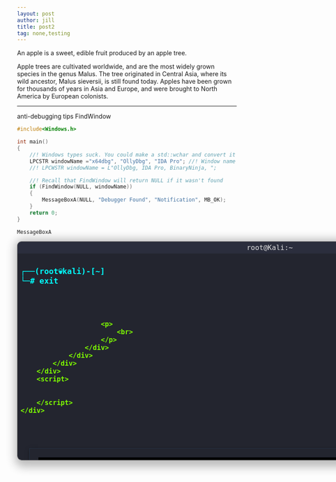 ```yaml
---
layout: post
author: jill
title: post2
tag: none,testing
---
```

An apple is a sweet, edible fruit produced by an apple tree.

Apple trees are cultivated worldwide, and are the most widely grown species in
the genus Malus. The tree originated in Central Asia, where its wild ancestor,
Malus sieversii, is still found today. Apples have been grown for thousands of
years in Asia and Europe, and were brought to North America by European
colonists.

---
anti-debugging tips FindWindow
```c
#include<Windows.h>

int main()
{
	//! Windows types suck. You could make a std::wchar and convert it with .c_str()
	LPCSTR windowName ="x64dbg", "OllyDbg", "IDA Pro"; //! Window name of the debugger you are checking for
	//! LPCWSTR windowName = L"OllyDbg, IDA Pro, BinaryNinja, ";

	//! Recall that FindWindow will return NULL if it wasn't found
	if (FindWindow(NULL, windowName))
	{
		MessageBoxA(NULL, "Debugger Found", "Notification", MB_OK);
	}
	return 0;
}
```
`MessageBoxA` 


<html>
<div class="fr-view">
    <div class="Widgets" id="Terminal">
        <div class="Container" style="border: 1px solid #777;
  align-content: center;
    border-radius: 10px;
  overflow: hidden;
  position: relative;
  background: #23252F;
  display: inline-block;
  width: 1150px;
  box-shadow: 5px 5px 20px 10px rgba(41, 41, 41, .3);
  max-height: 500px;
  overflow: auto;">
            <div class="titleBar" style="display: flex;
  flex-flow: row nowrap;
  padding: 4px 10px;
  background: #2b2e3d;
  position: sticky;
  top: 0;">
                <div class="scrollbar" id="style-1">
                    <div class="force-overflow">
                        <br>
                    </div>
                </div>
                <div class="windowButton">&nbsp;&nbsp;</div>
                <div class="title" style="flex: 1;
  text-align: center;
  color: #DFDFDF;
  font-family: monospace;
  font-size: 16px;">root@Kali:~</div>
                <div class="windowMenu">
                    <br>
                </div>
            </div>
            <div class="body" style="padding: 10px 7px;
  height: 100%;">
                <div class="entry" style="color: cyan;
  margin: 20px 0;
  font-weight: bold;
  font-family: monospace;
  font-size: 18px;">
                    <div class="firstLine" style="display: flex;
  flex-flow: row wrap;">
                        <div class="preDec">┌──(root💀kali)-[~]
                            <br>└─# exit
                            <br>
                            <br>
                        </div>
                    </div>
                </div>
                <div class="entry" style="color: chartreuse;
  margin: 5px 0;
  font-weight: bold;
  font-family: monospace;
  font-size: 18px;">
                    <div class="firstLine" style="display: flex;
  flex-flow: row wrap;">
                        <div class="finPostDec">
                            <br>
                        </div>
                    </div>
                    <div class="secondLine" style="display: flex;
  flex-flow: row wrap;">
                        <div class="scDec">
                            <br>
                            <br>
                        </div>

                        <p>
                            <br>
                        </p>
                    </div>
                </div>
            </div>
        </div>
        <script>


        </script>
    </div>
</div>

<p>
    <br>
</p>
</html>

<div class="fr-view">
	<div class="terminal" style="margin:20px;padding:10;box-sizing:border-box;width:1150px;min-width:300px;height:400px;border:1px solid #263243;box-shadow:2px 4px 10px rgba(0, 0, 0, 0.5);display:grid;grid-template-rows:30px 1fr;">
		<div class="toolbar" style="margin:10;padding:10;box-sizing:border-box;background:black;display:grid;grid-template-columns:24px 1fr 140px;align-items:center;user-select:none;padding-left:4px;">
			<div class="icon" style='margin:0;padding:0;box-sizing:border-box;width:16px;height:16px;background-image:url("https://vectorified.com/images/powershell-icon-25.png");background-size:cover;justify-self:center;'>&nbsp; &nbsp;</div>
			<div class="title" style="margin: 0;
  padding: 0;
  box-sizing: border-box;"><span style="color: rgb(255, 255, 255);">Windows PowerShell &nbsp;&nbsp;</span></div>
			<div class="buttons" style="margin:0;padding:0;box-sizing:border-box;height:100%;display:grid;grid-template-columns:repeat(3, 1fr);">
				<div class="button" style="margin:0;padding:0;box-sizing:border-box;font-size:14px;cursor:default;display:flex;align-items:center;justify-content:center;"><span style="color: rgb(255, 255, 255);">&nbsp;─ &nbsp; &nbsp; ◻</span></div>
				<div class="button close" style="margin:0;padding:0;box-sizing:border-box;font-size:14px;cursor:default;display:flex;align-items:center;justify-content:center;"><span style="color: rgb(255, 255, 255);">&nbsp; &nbsp; ✕</span></div>
			</div>
		</div>
		<div class="container" style="margin:0;padding:0;box-sizing:border-box;background:#012456;overflow-y:scroll;">

			<p class="text" style="margin:0;padding-left:13px;box-sizing:border-box;font-family:Monospace;cursor:default;font-size:12px;">
				<br>
			</p>

			<p class="text" style="margin:0;padding-left:13px;box-sizing:border-box;font-family:Monospace;cursor:default;font-size:12px;"><span style="color: rgb(255, 255, 255); font-size: 14px;">Copyright (C) Microsoft Corporation. All rights reserved.</span></p>

			<p class="text space" style="margin:0;padding-left:13px;box-sizing:border-box;font-family:Monospace;cursor:default;font-size:12px;margin-bottom:20px;"><span style="font-size: 14px;"><span style="color: rgb(255, 255, 255);">PS C:\Users\GuideM-Student&gt;</span></span>
			</p>

			<p class="text space" style="margin:0;padding-left:13px;box-sizing:border-box;font-family:Monospace;cursor:default;font-size:12px;margin-bottom:20px;">
				<br>
				<br>
			</p>

			<p class="text space" style="margin:0;padding:0;box-sizing:border-box;font-family:Monospace;cursor:default;font-size:12px;margin-bottom:20px;">
				<br>
			</p>

			<p class="text space" style="margin:0;padding:0;box-sizing:border-box;font-family:Monospace;cursor:default;font-size:12px;margin-bottom:20px;">
				<br>
			</p>

			<p class="text space" style="margin:0;padding-left:13px;box-sizing:border-box;font-family:Monospace;cursor:default;font-size:12px;margin-bottom:20px;">
				<br>
			</p>

			<p class="text space" style="margin:0;padding-left:13px;box-sizing:border-box;font-family:Monospace;cursor:default;font-size:12px;margin-bottom:20px;">
				<br>
			</p>
		</div>
	</div>
</div>

![](https://github.com/iansecretario/iansecretario.github.io/blob/main/_posts/attachments/img/20220517142008.png)

